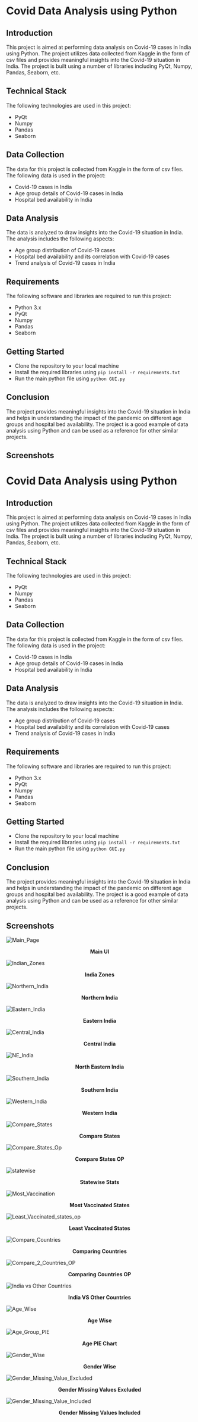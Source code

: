 # Covid Data Analysis using Python

## Introduction

This project is aimed at performing data analysis on Covid-19 cases in India using Python. The project utilizes data collected from Kaggle in the form of csv files and provides meaningful insights into the Covid-19 situation in India. The project is built using a number of libraries including PyQt, Numpy, Pandas, Seaborn, etc.

## Technical Stack

The following technologies are used in this project:

- PyQt
- Numpy
- Pandas
- Seaborn

## Data Collection

The data for this project is collected from Kaggle in the form of csv files. The following data is used in the project:

- Covid-19 cases in India
- Age group details of Covid-19 cases in India
- Hospital bed availability in India

## Data Analysis

The data is analyzed to draw insights into the Covid-19 situation in India. The analysis includes the following aspects:

- Age group distribution of Covid-19 cases
- Hospital bed availability and its correlation with Covid-19 cases
- Trend analysis of Covid-19 cases in India

## Requirements

The following software and libraries are required to run this project:

- Python 3.x
- PyQt
- Numpy
- Pandas
- Seaborn

## Getting Started

- Clone the repository to your local machine
- Install the required libraries using `pip install -r requirements.txt`
- Run the main python file using `python GUI.py`

## Conclusion

The project provides meaningful insights into the Covid-19 situation in India and helps in understanding the impact of the pandemic on different age groups and hospital bed availability. The project is a good example of data analysis using Python and can be used as a reference for other similar projects.

## Screenshots
<!-- include Figure_1.png from ScreenShots directory present in root directory -->

# Covid Data Analysis using Python

## Introduction

This project is aimed at performing data analysis on Covid-19 cases in India using Python. The project utilizes data collected from Kaggle in the form of csv files and provides meaningful insights into the Covid-19 situation in India. The project is built using a number of libraries including PyQt, Numpy, Pandas, Seaborn, etc.

## Technical Stack

The following technologies are used in this project:

- PyQt
- Numpy
- Pandas
- Seaborn

## Data Collection

The data for this project is collected from Kaggle in the form of csv files. The following data is used in the project:

- Covid-19 cases in India
- Age group details of Covid-19 cases in India
- Hospital bed availability in India

## Data Analysis

The data is analyzed to draw insights into the Covid-19 situation in India. The analysis includes the following aspects:

- Age group distribution of Covid-19 cases
- Hospital bed availability and its correlation with Covid-19 cases
- Trend analysis of Covid-19 cases in India

## Requirements

The following software and libraries are required to run this project:

- Python 3.x
- PyQt
- Numpy
- Pandas
- Seaborn

## Getting Started

- Clone the repository to your local machine
- Install the required libraries using `pip install -r requirements.txt`
- Run the main python file using `python GUI.py`

## Conclusion

The project provides meaningful insights into the Covid-19 situation in India and helps in understanding the impact of the pandemic on different age groups and hospital bed availability. The project is a good example of data analysis using Python and can be used as a reference for other similar projects.

## Screenshots

<!-- <h3 align="center">Main UI</h3> -->

![Main_Page](https://user-images.githubusercontent.com/95089491/217521613-8fdc1db1-e3d3-4d54-ba08-261240c90bf7.jpg)
<p align="center">
  <strong>Main UI</strong>
</p>

![Indian_Zones](https://user-images.githubusercontent.com/95089491/217521711-fa328004-181e-45fc-93bd-6bae1b8bbadc.jpg)
<p align="center">
  <strong>India Zones</strong>
</p>

![Northern_India](https://user-images.githubusercontent.com/95089491/217521772-59848747-9bdf-4f75-98e4-d41eeb1df30a.png)
<p align="center">
  <strong>Northern India</strong>
</p>

![Eastern_India](https://user-images.githubusercontent.com/95089491/217521816-2413dfd3-9cb6-4ff9-ba3a-cc612774afa9.png)
<p align="center">
  <strong>Eastern India</strong>
</p>

![Central_India](https://user-images.githubusercontent.com/95089491/217521878-b8cacb72-3184-4b18-9f26-45e085b891f8.png)
<p align="center">
  <strong>Central India</strong>
</p>

![NE_India](https://user-images.githubusercontent.com/95089491/217522040-1c2a696a-0c8c-494d-85a2-802c9d767f64.png)
<p align="center">
  <strong>North Eastern India</strong>
</p>

![Southern_India](https://user-images.githubusercontent.com/95089491/217522067-547fbf45-5b6b-4d28-9bfb-d34d186f8a79.png)
<p align="center">
  <strong>Southern India</strong>
</p>

![Western_India](https://user-images.githubusercontent.com/95089491/217522117-db810910-d310-47cc-917e-f036885ae168.png)
<p align="center">
  <strong>Western India</strong>
</p>

![Compare_States](https://user-images.githubusercontent.com/95089491/217522187-16bb1c7b-4e87-4b77-890c-dd265c62adec.jpg)
<p align="center">
  <strong>Compare States</strong>
</p>

![Compare_States_Op](https://user-images.githubusercontent.com/95089491/217522217-1315e6c3-aa70-47c9-9123-7f85290b7982.jpg)
<p align="center">
  <strong>Compare States OP</strong>
</p>

![statewise](https://user-images.githubusercontent.com/95089491/217522468-47e3c1c5-2efe-45d9-80e9-5a6a902894e4.jpg)
<p align="center">
  <strong>Statewise Stats</strong>
</p>

![Most_Vaccination](https://user-images.githubusercontent.com/95089491/217522565-35a4011c-4d84-48f3-beec-984a11702bd5.png)
<p align="center">
  <strong>Most Vaccinated States</strong>
</p>

![Least_Vaccinated_states_op](https://user-images.githubusercontent.com/95089491/217522586-3f4c13be-6eed-439f-9e4b-9a73e9221d17.jpg)
<p align="center">
  <strong>Least Vaccinated States</strong>
</p>

![Compare_Countries](https://user-images.githubusercontent.com/95089491/217522642-cc849464-50c2-4655-9f5c-c988edba834f.jpg)
<p align="center">
  <strong>Comparing Countries</strong>
</p>

![Compare_2_Countries_OP](https://user-images.githubusercontent.com/95089491/217522693-5825d911-2cf3-4968-a098-e2f461b82042.png)
<p align="center">
  <strong>Comparing Countries OP</strong>
</p>

![India vs Other Countries](https://user-images.githubusercontent.com/95089491/217522741-7d18440f-8b6a-4af6-bc3d-10df01e9bd0e.png)
<p align="center">
  <strong>India VS Other Countries</strong>
</p>

![Age_Wise](https://user-images.githubusercontent.com/95089491/217522788-b690503e-3862-43f9-828a-1b2488899a8d.jpg)
<p align="center">
  <strong>Age Wise</strong>
</p>

![Age_Group_PIE](https://user-images.githubusercontent.com/95089491/217522892-cfdc2747-9219-42fa-bcfd-b1fa6e8feb8f.png)
<p align="center">
  <strong>Age PIE Chart</strong>
</p>

![Gender_Wise](https://user-images.githubusercontent.com/95089491/217522963-b93e0679-1b36-433e-bad7-d7f104b3a01c.jpg)
<p align="center">
  <strong>Gender Wise</strong>
</p>

![Gender_Missing_Value_Excluded](https://user-images.githubusercontent.com/95089491/217523007-4b9c2b25-b79e-4d26-b9ed-5539861beaa1.png)
<p align="center">
  <strong>Gender Missing Values Excluded</strong>
</p>

![Gender_Missing_Value_Included](https://user-images.githubusercontent.com/95089491/217528223-db1b1493-5fd5-47ae-89c7-cf193020df3a.png)
<p align="center">
  <strong>Gender Missing Values Included</strong>
</p>